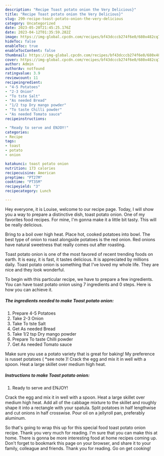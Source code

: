```yaml
---
description: "Recipe Toast potato onion the Very Delicious}"
title: "Recipe Toast potato onion the Very Delicious}"
slug: 299-recipe-toast-potato-onion-the-very-delicious
category: Uncategorized
date: 2023-05-20T21:45:25.176Z
date: 2023-04-12T01:35:59.282Z
image: https://img-global.cpcdn.com/recipes/bf43dcccb274f6e0/680x482cq70/toast-potato-onion-recipe-main-photo.jpg
hideToc: false
enableToc: true
enableTocContent: false
thumbnail: https://img-global.cpcdn.com/recipes/bf43dcccb274f6e0/680x482cq70/toast-potato-onion-recipe-main-photo.jpg
cover: https://img-global.cpcdn.com/recipes/bf43dcccb274f6e0/680x482cq70/toast-potato-onion-recipe-main-photo.jpg
author: Admin
authorAv: notfound
ratingvalue: 3.9
reviewcount: 11
recipeingredient:
- "4-5 Potatoes"
- "2-3 Onion"
- "To tste Salt"
- "As needed Bread"
- "1/2 tsp Dry mango powder"
- "To taste Chilli powder"
- "As needed Tomato sauce"
recipeinstructions:

- "Ready to serve and ENJOY!"
categories:
- Recipe
tags:
- toast
- potato
- onion

katakunci: toast potato onion 
nutrition: 173 calories
recipecuisine: American
preptime: "PT27M"
cooktime: "PT35M"
recipeyield: "3"
recipecategory: Lunch

---
```



Hey everyone, it is Louise, welcome to our recipe page. Today, I will show you a way to prepare a distinctive dish, toast potato onion. One of my favorites food recipes. For mine, I'm gonna make it a little bit tasty. This will be really delicious.

Bring to a boil over high heat. Place hot, cooked potatoes into bowl. The best type of onion to roast alongside potatoes is the red onion. Red onions have natural sweetness that really comes out after roasting.

Toast potato onion is one of the most favored of recent trending foods on earth. It is easy, it is fast, it tastes delicious. It is appreciated by millions daily. Toast potato onion is something that I've loved my whole life. They are nice and they look wonderful.


To begin with this particular recipe, we have to prepare a few ingredients. You can have toast potato onion using 7 ingredients and 0 steps. Here is how you can achieve it.

<!--inarticleads1-->

##### The ingredients needed to make Toast potato onion:

1. Prepare 4-5 Potatoes
1. Take 2-3 Onion
1. Take To tste Salt
1. Get As needed Bread
1. Take 1/2 tsp Dry mango powder
1. Prepare To taste Chilli powder
1. Get As needed Tomato sauce


Make sure you use a potato variety that is great for baking! My preference is russet potatoes ( *see note )! Crack the egg and mix it in well with a spoon. Heat a large skillet over medium high heat. 

<!--inarticleads2-->

##### Instructions to make Toast potato onion:


1. Ready to serve and ENJOY!

Crack the egg and mix it in well with a spoon. Heat a large skillet over medium high heat. Add all of the cabbage mixture to the skillet and roughly shape it into a rectangle with your spatula. Split potatoes in half lengthwise and cut onions in half crosswise. Pour oil on a jellyroll pan, preferably aluminum. 

So that's going to wrap this up for this special food toast potato onion recipe. Thank you very much for reading. I'm sure that you can make this at home. There is gonna be more interesting food at home recipes coming up. Don't forget to bookmark this page on your browser, and share it to your family, colleague and friends. Thank you for reading. Go on get cooking!
